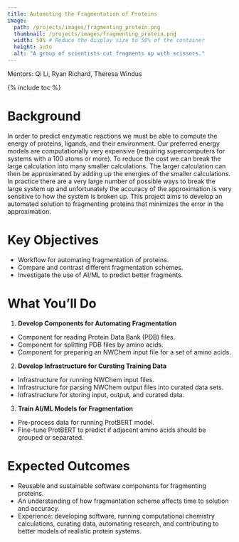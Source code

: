 ```yaml
---
title: Automating the Fragmentation of Proteins
image:
  path: /projects/images/fragmenting_protein.png
  thumbnail: /projects/images/fragmenting_protein.png
  width: 50% # Reduce the display size to 50% of the container
  height: auto
  alt: "A group of scientists cut fragments up with scissors."
---
```


Mentors: Qi Li, Ryan Richard, Theresa Windus

{% include toc %}

# Background

In order to predict enzymatic reactions we must be able to compute the energy
of proteins, ligands, and their environment. Our preferred energy models are
computationally very expensive (requiring supercomputers for systems with a
100 atoms or more). To reduce the cost we can break the large calculation into
many smaller calculations. The larger calculation can then be approximated by
adding up the energies of the smaller calculations. In practice there are a
very large number of possible ways to break the large system up and
unfortunately the accuracy of the approximation is very sensitive to how the
system is broken up. This project aims to develop an automated solution to
fragmenting proteins that minimizes the error in the approximation.

# Key Objectives

- Workflow for automating fragmentation of proteins.
- Compare and contrast different fragmentation schemes.
- Investigate the use of AI/ML to predict better fragments.

# What You’ll Do

1. **Develop Components for Automating Fragmentation**

- Component for reading Protein Data Bank (PDB) files.
- Component for splitting PDB files by amino acids.
- Component for preparing an NWChem input file for a set of amino acids.

2. **Develop Infrastructure for Curating Training Data**

- Infrastructure for running NWChem input files.
- Infrastructure for parsing NWChem output files into curated data sets.
- Infrastructure for storing input, output, and curated data.

3. **Train AI/ML Models for Fragmentation**

- Pre-process data for running ProtBERT model.
- Fine-tune ProtBERT to predict if adjacent amino acids should be grouped or
  separated.

# Expected Outcomes

- Reusable and sustainable software components for fragmenting proteins.
- An understanding of how fragmentation scheme affects time to solution and
  accuracy.
- Experience: developing software, running computational chemistry calculations,
  curating data, automating research, and contributing to better models of
  realistic protein systems.
